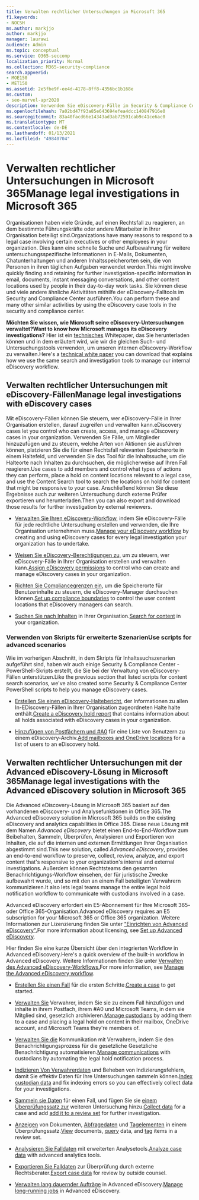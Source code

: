 ```yaml
---
title: Verwalten rechtlicher Untersuchungen in Microsoft 365
f1.keywords:
- NOCSH
ms.author: markjjo
author: markjjo
manager: laurawi
audience: Admin
ms.topic: conceptual
ms.service: O365-seccomp
localization_priority: Normal
ms.collection: M365-security-compliance
search.appverid:
- MOE150
- MET150
ms.assetid: 2e5fbe9f-ee4d-4178-8ff8-4356bc1b168e
ms.custom:
- seo-marvel-apr2020
description: Verwenden Sie eDiscovery-Fälle im Security & Compliance Center in Office 365, um die rechtliche Untersuchung Ihrer Organisation zu verwalten.
ms.openlocfilehash: 7a02bd47f93a85e643694efea4dcc140847916e0
ms.sourcegitcommit: 83a40facd66e14343ad3ab72591cab9c41ce6ac0
ms.translationtype: MT
ms.contentlocale: de-DE
ms.lasthandoff: 01/13/2021
ms.locfileid: "49840704"
---
```

# <a name="manage-legal-investigations-in-microsoft-365"></a><span data-ttu-id="620d3-103">Verwalten rechtlicher Untersuchungen in Microsoft 365</span><span class="sxs-lookup"><span data-stu-id="620d3-103">Manage legal investigations in Microsoft 365</span></span>

<span data-ttu-id="620d3-104">Organisationen haben viele Gründe, auf einen Rechtsfall zu reagieren, an dem bestimmte Führungskräfte oder andere Mitarbeiter in Ihrer Organisation beteiligt sind.</span><span class="sxs-lookup"><span data-stu-id="620d3-104">Organizations have many reasons to respond to a legal case involving certain executives or other employees in your organization.</span></span> <span data-ttu-id="620d3-105">Dies kann eine schnelle Suche und Aufbewahrung für weitere untersuchungsspezifische Informationen in E-Mails, Dokumenten, Chatunterhaltungen und anderen Inhaltsspeicherorten sein, die von Personen in ihren täglichen Aufgaben verwendet werden.</span><span class="sxs-lookup"><span data-stu-id="620d3-105">This might involve quickly finding and retaining for further investigation-specific information in email, documents, instant messaging conversations, and other content locations used by people in their day-to-day work tasks.</span></span> <span data-ttu-id="620d3-106">Sie können diese und viele andere ähnliche Aktivitäten mithilfe der eDiscovery-Falltools im Security and Compliance Center ausführen.</span><span class="sxs-lookup"><span data-stu-id="620d3-106">You can perform these and many other similar activities by using the eDiscovery case tools in the security and compliance center.</span></span>
  
<span data-ttu-id="620d3-107">**Möchten Sie wissen, wie Microsoft seine eDiscovery-Untersuchungen verwaltet?**</span><span class="sxs-lookup"><span data-stu-id="620d3-107">**Want to know how Microsoft manages its eDiscovery investigations?**</span></span> <span data-ttu-id="620d3-108">Hier ist ein [technisches](https://go.microsoft.com/fwlink/?linkid=852161) Whitepaper, das Sie herunterladen können und in dem erläutert wird, wie wir die gleichen Such- und Untersuchungstools verwenden, um unseren internen eDiscovery-Workflow zu verwalten.</span><span class="sxs-lookup"><span data-stu-id="620d3-108">Here's a [technical white paper](https://go.microsoft.com/fwlink/?linkid=852161) you can download that explains how we use the same search and investigation tools to manage our internal eDiscovery workflow.</span></span>

## <a name="manage-legal-investigations-with-ediscovery-cases"></a><span data-ttu-id="620d3-109">Verwalten rechtlicher Untersuchungen mit eDiscovery-Fällen</span><span class="sxs-lookup"><span data-stu-id="620d3-109">Manage legal investigations with eDiscovery cases</span></span>

<span data-ttu-id="620d3-110">Mit eDiscovery-Fällen können Sie steuern, wer eDiscovery-Fälle in Ihrer Organisation erstellen, darauf zugreifen und verwalten kann.</span><span class="sxs-lookup"><span data-stu-id="620d3-110">eDiscovery cases let you control who can create, access, and manage eDiscovery cases in your organization.</span></span> <span data-ttu-id="620d3-111">Verwenden Sie Fälle, um Mitglieder hinzuzufügen und zu steuern, welche Arten von Aktionen sie ausführen können, platzieren Sie die für einen Rechtsfall relevanten Speicherorte in einem Haltefeld, und verwenden Sie das Tool für die Inhaltssuche, um die Halteorte nach Inhalten zu durchsuchen, die möglicherweise auf Ihren Fall reagieren.</span><span class="sxs-lookup"><span data-stu-id="620d3-111">Use cases to add members and control what types of actions they can perform, place a hold on content locations relevant to a legal case, and use the Content Search tool to search the locations on hold for content that might be responsive to your case.</span></span> <span data-ttu-id="620d3-112">Anschließend können Sie diese Ergebnisse auch zur weiteren Untersuchung durch externe Prüfer exportieren und herunterladen.</span><span class="sxs-lookup"><span data-stu-id="620d3-112">Then you can also export and download those results for further investigation by external reviewers.</span></span>
  
- <span data-ttu-id="620d3-113">[Verwalten Sie Ihren eDiscovery-Workflow,](ediscovery-cases.md) indem Sie eDiscovery-Fälle für jede rechtliche Untersuchung erstellen und verwenden, die Ihre Organisation unternehmen muss.</span><span class="sxs-lookup"><span data-stu-id="620d3-113">[Manage your eDiscovery workflow](ediscovery-cases.md) by creating and using eDiscovery cases for every legal investigation your organization has to undertake.</span></span>

- <span data-ttu-id="620d3-114">[Weisen Sie eDiscovery-Berechtigungen zu,](assign-ediscovery-permissions.md) um zu steuern, wer eDiscovery-Fälle in Ihrer Organisation erstellen und verwalten kann.</span><span class="sxs-lookup"><span data-stu-id="620d3-114">[Assign eDiscovery permissions](assign-ediscovery-permissions.md) to control who can create and manage eDiscovery cases in your organization.</span></span>

- <span data-ttu-id="620d3-115">[Richten Sie Compliancegrenzen ein,](set-up-compliance-boundaries.md) um die Speicherorte für Benutzerinhalte zu steuern, die eDiscovery-Manager durchsuchen können.</span><span class="sxs-lookup"><span data-stu-id="620d3-115">[Set up compliance boundaries](set-up-compliance-boundaries.md) to control the user content locations that eDiscovery managers can search.</span></span>

- <span data-ttu-id="620d3-116">[Suchen Sie nach Inhalten](search-for-content.md) in Ihrer Organisation.</span><span class="sxs-lookup"><span data-stu-id="620d3-116">[Search for content](search-for-content.md) in your organization.</span></span>

### <a name="use-scripts-for-advanced-scenarios"></a><span data-ttu-id="620d3-117">Verwenden von Skripts für erweiterte Szenarien</span><span class="sxs-lookup"><span data-stu-id="620d3-117">Use scripts for advanced scenarios</span></span>

<span data-ttu-id="620d3-118">Wie im vorherigen Abschnitt, in dem Skripts für Inhaltssuchszenarien aufgeführt sind, haben wir auch einige Security & Compliance Center -PowerShell-Skripts erstellt, die Sie bei der Verwaltung von eDiscovery-Fällen unterstützen.</span><span class="sxs-lookup"><span data-stu-id="620d3-118">Like the previous section that listed scripts for content search scenarios, we've also created some Security & Compliance Center PowerShell scripts to help you manage eDiscovery cases.</span></span>
  
- <span data-ttu-id="620d3-119">[Erstellen Sie einen eDiscovery-Haltebericht,](create-a-report-on-holds-in-ediscovery-cases.md) der Informationen zu allen In-EDiscovery-Fällen in Ihrer Organisation zugeordneten Halte halte enthält.</span><span class="sxs-lookup"><span data-stu-id="620d3-119">[Create a eDiscovery hold report](create-a-report-on-holds-in-ediscovery-cases.md) that contains information about all holds associated with eDiscovery cases in your organization.</span></span>

- <span data-ttu-id="620d3-120">[Hinzufügen von Postfächern und #A0](use-a-script-to-add-users-to-a-hold-in-ediscovery.md) für eine Liste von Benutzern zu einem eDiscovery-Archiv.</span><span class="sxs-lookup"><span data-stu-id="620d3-120">[Add mailboxes and OneDrive locations](use-a-script-to-add-users-to-a-hold-in-ediscovery.md) for a list of users to an eDiscovery hold.</span></span>
  
## <a name="manage-legal-investigations-with-the-advanced-ediscovery-solution-in-microsoft-365"></a><span data-ttu-id="620d3-121">Verwalten rechtlicher Untersuchungen mit der Advanced eDiscovery-Lösung in Microsoft 365</span><span class="sxs-lookup"><span data-stu-id="620d3-121">Manage legal investigations with the Advanced eDiscovery solution in Microsoft 365</span></span>

<span data-ttu-id="620d3-122">Die Advanced eDiscovery-Lösung in Microsoft 365 basiert auf den vorhandenen eDiscovery- und Analysefunktionen in Office 365.</span><span class="sxs-lookup"><span data-stu-id="620d3-122">The Advanced eDiscovery solution in Microsoft 365 builds on the existing eDiscovery and analytics capabilities in Office 365.</span></span> <span data-ttu-id="620d3-123">Diese neue Lösung mit dem Namen *Advanced eDiscovery* bietet einen End-to-End-Workflow zum Beibehalten, Sammeln, Überprüfen, Analysieren und Exportieren von Inhalten, die auf die internen und externen Ermittlungen Ihrer Organisation abgestimmt sind.</span><span class="sxs-lookup"><span data-stu-id="620d3-123">This new solution, called *Advanced eDiscovery*, provides an end-to-end workflow to preserve, collect, review, analyze, and export content that's responsive to your organization's internal and external investigations.</span></span> <span data-ttu-id="620d3-124">Außerdem können Rechtsteams den gesamten Benachrichtigungs-Workflow einsehen, der für juristische Zwecke aufbewahrt wurde, und so mit den an einem Fall beteiligten Verwahrern kommunizieren.</span><span class="sxs-lookup"><span data-stu-id="620d3-124">It also lets legal teams manage the entire legal hold notification workflow to communicate with custodians involved in a case.</span></span>

<span data-ttu-id="620d3-125">Advanced eDiscovery erfordert ein E5-Abonnement für Ihre Microsoft 365- oder Office 365-Organisation.</span><span class="sxs-lookup"><span data-stu-id="620d3-125">Advanced eDiscovery requires an E5 subscription for your Microsoft 365 or Office 365 organization.</span></span> <span data-ttu-id="620d3-126">Weitere Informationen zur Lizenzierung finden Sie unter ["Einrichten von Advanced eDiscovery".](get-started-with-advanced-ediscovery.md#step-1-verify-and-assign-appropriate-licenses)</span><span class="sxs-lookup"><span data-stu-id="620d3-126">For more information about licensing, see [Set up Advanced eDiscovery](get-started-with-advanced-ediscovery.md#step-1-verify-and-assign-appropriate-licenses).</span></span>

<span data-ttu-id="620d3-127">Hier finden Sie eine kurze Übersicht über den integrierten Workflow in Advanced eDiscovery.</span><span class="sxs-lookup"><span data-stu-id="620d3-127">Here's a quick overview of the built-in workflow in Advanced eDiscovery.</span></span> <span data-ttu-id="620d3-128">Weitere Informationen finden Sie unter [Verwalten des Advanced eDiscovery-Workflows.](create-and-manage-advanced-ediscoveryv2-case.md#manage-the-workflow)</span><span class="sxs-lookup"><span data-stu-id="620d3-128">For more information, see [Manage the Advanced eDiscovery workflow](create-and-manage-advanced-ediscoveryv2-case.md#manage-the-workflow).</span></span>

- <span data-ttu-id="620d3-129">[Erstellen Sie einen Fall](create-and-manage-advanced-ediscoveryv2-case.md#create-a-case) für die ersten Schritte.</span><span class="sxs-lookup"><span data-stu-id="620d3-129">[Create a case](create-and-manage-advanced-ediscoveryv2-case.md#create-a-case) to get started.</span></span>

- <span data-ttu-id="620d3-130">[Verwalten Sie](managing-custodians.md) Verwahrer, indem Sie sie zu einem Fall hinzufügen und inhalte in ihrem Postfach, ihrem #A0 und Microsoft Teams, in dem sie Mitglied sind, gesetzlich archivieren.</span><span class="sxs-lookup"><span data-stu-id="620d3-130">[Manage custodians](managing-custodians.md) by adding them to a case and placing a legal hold on content in their mailbox, OneDrive account, and Microsoft Teams they're members of.</span></span>

- <span data-ttu-id="620d3-131">[Verwalten Sie die](managing-custodian-communications.md) Kommunikation mit Verwahrern, indem Sie den Benachrichtigungsprozess für die gesetzliche Gesetzliche Benachrichtigung automatisieren.</span><span class="sxs-lookup"><span data-stu-id="620d3-131">[Manage communications](managing-custodian-communications.md) with custodians by automating the legal hold notification process.</span></span>

- <span data-ttu-id="620d3-132">[Indizieren Von Verwahrerdaten](processing-data-for-case.md) und Beheben von Indizierungsfehlern, damit Sie effektiv Daten für Ihre Untersuchungen sammeln können.</span><span class="sxs-lookup"><span data-stu-id="620d3-132">[Index custodian data](processing-data-for-case.md) and fix indexing errors so you can effectively collect data for your investigations.</span></span>

- <span data-ttu-id="620d3-133">[Sammeln sie Daten](collecting-data-for-ediscovery.md) für einen Fall, und fügen Sie sie [einem Überprüfungssatz zur](collecting-data-for-ediscovery.md#add-search-results-to-a-review-set) weiteren Untersuchung hinzu.</span><span class="sxs-lookup"><span data-stu-id="620d3-133">[Collect data](collecting-data-for-ediscovery.md) for a case and add [add it to a review set](collecting-data-for-ediscovery.md#add-search-results-to-a-review-set) for further investigation.</span></span>

- <span data-ttu-id="620d3-134">[Anzeigen](view-documents-in-review-set.md) von Dokumenten, [Abfragedaten](review-set-search.md) und [Tagelementen](tagging-documents.md) in einem Überprüfungssatz.</span><span class="sxs-lookup"><span data-stu-id="620d3-134">[View](view-documents-in-review-set.md) documents, [query](review-set-search.md) data, and [tag](tagging-documents.md) items in a review set.</span></span>

- <span data-ttu-id="620d3-135">[Analysieren Sie Falldaten](analyzing-data-in-review-set.md) mit erweiterten Analysetools.</span><span class="sxs-lookup"><span data-stu-id="620d3-135">[Analyze case data](analyzing-data-in-review-set.md) with advanced analytics tools.</span></span>

- <span data-ttu-id="620d3-136">[Exportieren Sie Falldaten](exporting-data-ediscover20.md) zur Überprüfung durch externe Rechtsberater.</span><span class="sxs-lookup"><span data-stu-id="620d3-136">[Export case data](exporting-data-ediscover20.md) for review by outside counsel.</span></span>

- <span data-ttu-id="620d3-137">[Verwalten lang dauernder Aufträge](managing-jobs-ediscovery20.md) in Advanced eDiscovery.</span><span class="sxs-lookup"><span data-stu-id="620d3-137">[Manage long-running jobs](managing-jobs-ediscovery20.md) in Advanced eDiscovery.</span></span>
